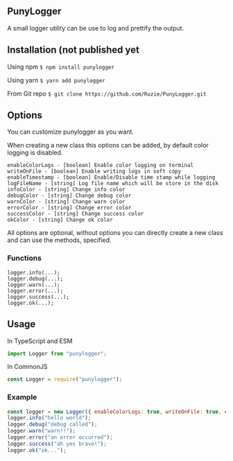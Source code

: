 ## PunyLogger
A small logger utility can be use to log and prettify the output.

## Installation (not published yet
Using npm
`$ npm install punylogger`

Using yarn
`$ yarn add punylogger`

From Git repo
`$ git clone https://github.com/Ruzie/PunyLogger.git`

## Options
You can customize punylogger as you want.

When creating a new class this options can be added, by default color logging is disabled.
```
enableColorLogs - [boolean] Enable color logging on terminal
writeOnFile - [boolean] Enable writing logs in soft copy
enableTimestamp - [boolean] Enable/Disable time stamp while logging
logFileName - [string] Log file name which will be store in the disk
infoColor - [string] Change info color
debugColor - [string] Change debug color
warnColor - [string] Change warn color
errorColor - [string] Change error color
successColor - [string] Change success color
okColor - [string] Change ok color
```
All options are optional, without options you can directly create a new class and can use the methods, specified.

### Functions
```
logger.info(...);
logger.debug(...);
logger.warn(...);
logger.error(...);
logger.success(...);
logger.ok(...);
```

## Usage
In TypeScript and ESM
```ts
import Logger from "punylogger";
```
In CommonJS
```js
const Logger = require("punylogger");
```

### Example
```js
const logger = new Logger({ enableColorLogs: true, writeOnFile: true, enableTimestamp: true });
logger.info("hello world");
logger.debug("debug called");
logger.warn("warn!!");
logger.error("an error occurred");
logger.success("ah yes bravo!");
logger.ok("ok...");
```

